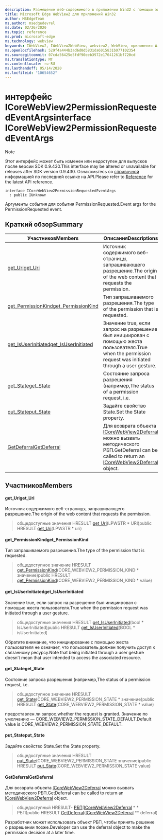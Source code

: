 ```yaml
---
description: Размещение веб-содержимого в приложении Win32 с помощью элемента управления Microsoft Edge WebView2
title: Microsoft Edge WebView2 для приложений Win32
author: MSEdgeTeam
ms.author: msedgedevrel
ms.date: 02/26/2020
ms.topic: reference
ms.prod: microsoft-edge
ms.technology: webview
keywords: IWebView2, IWebView2WebView, webview2, WebView, приложения Win32, Win32, EDGE, ICoreWebView2, ICoreWebView2Host, элемент управления "веб-браузер", HTML Edge
ms.openlocfilehash: 529f4a444b3ad6d0d5831da6015831b077102354
ms.sourcegitcommit: 07cda56425e5fdf90eeb3972e17041261bf720cd
ms.translationtype: MT
ms.contentlocale: ru-RU
ms.lasthandoff: 05/14/2020
ms.locfileid: "10654652"
---
```

# <span data-ttu-id="2e1c1-104">интерфейс ICoreWebView2PermissionRequestedEventArgs</span><span class="sxs-lookup"><span data-stu-id="2e1c1-104">interface ICoreWebView2PermissionRequestedEventArgs</span></span> 

> [!NOTE]
> <span data-ttu-id="2e1c1-105">Этот интерфейс может быть изменен или недоступен для выпусков после версии SDK 0.9.430.</span><span class="sxs-lookup"><span data-stu-id="2e1c1-105">This interface may be altered or unavailable for releases after SDK version 0.9.430.</span></span> <span data-ttu-id="2e1c1-106">Ознакомьтесь со [справочной](../../../webview2-api-reference.md) информацией по последней ссылке на API.</span><span class="sxs-lookup"><span data-stu-id="2e1c1-106">Please refer to [Reference](../../../webview2-api-reference.md) for the latest API reference.</span></span>

```
interface ICoreWebView2PermissionRequestedEventArgs
  : public IUnknown
```

<span data-ttu-id="2e1c1-107">Аргументы события для события PermissionRequested.</span><span class="sxs-lookup"><span data-stu-id="2e1c1-107">Event args for the PermissionRequested event.</span></span>

## <span data-ttu-id="2e1c1-108">Краткий обзор</span><span class="sxs-lookup"><span data-stu-id="2e1c1-108">Summary</span></span>

 <span data-ttu-id="2e1c1-109">Участников</span><span class="sxs-lookup"><span data-stu-id="2e1c1-109">Members</span></span>                        | <span data-ttu-id="2e1c1-110">Описания</span><span class="sxs-lookup"><span data-stu-id="2e1c1-110">Descriptions</span></span>
--------------------------------|---------------------------------------------
[<span data-ttu-id="2e1c1-111">get_Uri</span><span class="sxs-lookup"><span data-stu-id="2e1c1-111">get_Uri</span></span>](#get_uri) | <span data-ttu-id="2e1c1-112">Источник содержимого веб-страницы, запрашивающего разрешение.</span><span class="sxs-lookup"><span data-stu-id="2e1c1-112">The origin of the web content that requests the permission.</span></span>
[<span data-ttu-id="2e1c1-113">get_PermissionKind</span><span class="sxs-lookup"><span data-stu-id="2e1c1-113">get_PermissionKind</span></span>](#get_permissionkind) | <span data-ttu-id="2e1c1-114">Тип запрашиваемого разрешения.</span><span class="sxs-lookup"><span data-stu-id="2e1c1-114">The type of the permission that is requested.</span></span>
[<span data-ttu-id="2e1c1-115">get_IsUserInitiated</span><span class="sxs-lookup"><span data-stu-id="2e1c1-115">get_IsUserInitiated</span></span>](#get_isuserinitiated) | <span data-ttu-id="2e1c1-116">Значение true, если запрос на разрешение был инициирован с помощью жеста пользователя.</span><span class="sxs-lookup"><span data-stu-id="2e1c1-116">True when the permission request was initiated through a user gesture.</span></span>
[<span data-ttu-id="2e1c1-117">get_State</span><span class="sxs-lookup"><span data-stu-id="2e1c1-117">get_State</span></span>](#get_state) | <span data-ttu-id="2e1c1-118">Состояние запроса разрешения (например,</span><span class="sxs-lookup"><span data-stu-id="2e1c1-118">The status of a permission request, i.e.</span></span>
[<span data-ttu-id="2e1c1-119">put_State</span><span class="sxs-lookup"><span data-stu-id="2e1c1-119">put_State</span></span>](#put_state) | <span data-ttu-id="2e1c1-120">Задайте свойство State.</span><span class="sxs-lookup"><span data-stu-id="2e1c1-120">Set the State property.</span></span>
[<span data-ttu-id="2e1c1-121">GetDeferral</span><span class="sxs-lookup"><span data-stu-id="2e1c1-121">GetDeferral</span></span>](#getdeferral) | <span data-ttu-id="2e1c1-122">Для возврата объекта [ICoreWebView2Deferral](ICoreWebView2Deferral.md) можно вызвать методического РБП.</span><span class="sxs-lookup"><span data-stu-id="2e1c1-122">GetDeferral can be called to return an [ICoreWebView2Deferral](ICoreWebView2Deferral.md) object.</span></span>

## <span data-ttu-id="2e1c1-123">Участников</span><span class="sxs-lookup"><span data-stu-id="2e1c1-123">Members</span></span>

#### <span data-ttu-id="2e1c1-124">get_Uri</span><span class="sxs-lookup"><span data-stu-id="2e1c1-124">get_Uri</span></span> 

<span data-ttu-id="2e1c1-125">Источник содержимого веб-страницы, запрашивающего разрешение.</span><span class="sxs-lookup"><span data-stu-id="2e1c1-125">The origin of the web content that requests the permission.</span></span>

> <span data-ttu-id="2e1c1-126">общедоступные значения HRESULT [get_Uri](#get_uri)(LPWSTR \* URI)</span><span class="sxs-lookup"><span data-stu-id="2e1c1-126">public HRESULT [get_Uri](#get_uri)(LPWSTR \* uri)</span></span>

#### <span data-ttu-id="2e1c1-127">get_PermissionKind</span><span class="sxs-lookup"><span data-stu-id="2e1c1-127">get_PermissionKind</span></span> 

<span data-ttu-id="2e1c1-128">Тип запрашиваемого разрешения.</span><span class="sxs-lookup"><span data-stu-id="2e1c1-128">The type of the permission that is requested.</span></span>

> <span data-ttu-id="2e1c1-129">общедоступное значение HRESULT [get_PermissionKind](#get_permissionkind)(CORE_WEBVIEW2_PERMISSION_KIND \* значение)</span><span class="sxs-lookup"><span data-stu-id="2e1c1-129">public HRESULT [get_PermissionKind](#get_permissionkind)(CORE_WEBVIEW2_PERMISSION_KIND \* value)</span></span>

#### <span data-ttu-id="2e1c1-130">get_IsUserInitiated</span><span class="sxs-lookup"><span data-stu-id="2e1c1-130">get_IsUserInitiated</span></span> 

<span data-ttu-id="2e1c1-131">Значение true, если запрос на разрешение был инициирован с помощью жеста пользователя.</span><span class="sxs-lookup"><span data-stu-id="2e1c1-131">True when the permission request was initiated through a user gesture.</span></span>

> <span data-ttu-id="2e1c1-132">общедоступные значения HRESULT [get_IsUserInitiated](#get_isuserinitiated)(bool \* IsUserInitiated)</span><span class="sxs-lookup"><span data-stu-id="2e1c1-132">public HRESULT [get_IsUserInitiated](#get_isuserinitiated)(BOOL \* isUserInitiated)</span></span>

<span data-ttu-id="2e1c1-133">Обратите внимание, что инициирование с помощью жеста пользователя не означает, что пользователь должен получить доступ к связанному ресурсу.</span><span class="sxs-lookup"><span data-stu-id="2e1c1-133">Note that being initiated through a user gesture doesn't mean that user intended to access the associated resource.</span></span>

#### <span data-ttu-id="2e1c1-134">get_State</span><span class="sxs-lookup"><span data-stu-id="2e1c1-134">get_State</span></span> 

<span data-ttu-id="2e1c1-135">Состояние запроса разрешения (например,</span><span class="sxs-lookup"><span data-stu-id="2e1c1-135">The status of a permission request, i.e.</span></span>

> <span data-ttu-id="2e1c1-136">общедоступное значение HRESULT [get_State](#get_state)(CORE_WEBVIEW2_PERMISSION_STATE \* значение)</span><span class="sxs-lookup"><span data-stu-id="2e1c1-136">public HRESULT [get_State](#get_state)(CORE_WEBVIEW2_PERMISSION_STATE \* value)</span></span>

<span data-ttu-id="2e1c1-137">предоставлен ли запрос.</span><span class="sxs-lookup"><span data-stu-id="2e1c1-137">whether the request is granted.</span></span> <span data-ttu-id="2e1c1-138">Значение по умолчанию — CORE_WEBVIEW2_PERMISSION_STATE_DEFAULT.</span><span class="sxs-lookup"><span data-stu-id="2e1c1-138">Default value is CORE_WEBVIEW2_PERMISSION_STATE_DEFAULT.</span></span>

#### <span data-ttu-id="2e1c1-139">put_State</span><span class="sxs-lookup"><span data-stu-id="2e1c1-139">put_State</span></span> 

<span data-ttu-id="2e1c1-140">Задайте свойство State.</span><span class="sxs-lookup"><span data-stu-id="2e1c1-140">Set the State property.</span></span>

> <span data-ttu-id="2e1c1-141">общедоступные значения HRESULT [put_State](#put_state)(CORE_WEBVIEW2_PERMISSION_STATE значение)</span><span class="sxs-lookup"><span data-stu-id="2e1c1-141">public HRESULT [put_State](#put_state)(CORE_WEBVIEW2_PERMISSION_STATE value)</span></span>

#### <span data-ttu-id="2e1c1-142">GetDeferral</span><span class="sxs-lookup"><span data-stu-id="2e1c1-142">GetDeferral</span></span> 

<span data-ttu-id="2e1c1-143">Для возврата объекта [ICoreWebView2Deferral](ICoreWebView2Deferral.md) можно вызвать методического РБП.</span><span class="sxs-lookup"><span data-stu-id="2e1c1-143">GetDeferral can be called to return an [ICoreWebView2Deferral](ICoreWebView2Deferral.md) object.</span></span>

> <span data-ttu-id="2e1c1-144">общедоступный HRESULT- [РБП](#getdeferral)([ICoreWebView2Deferral](ICoreWebView2Deferral.md) \* \* РБП)</span><span class="sxs-lookup"><span data-stu-id="2e1c1-144">public HRESULT [GetDeferral](#getdeferral)([ICoreWebView2Deferral](ICoreWebView2Deferral.md) \*\* deferral)</span></span>

<span data-ttu-id="2e1c1-145">Разработчик может использовать объект РБП, чтобы принять решение о разрешении позже.</span><span class="sxs-lookup"><span data-stu-id="2e1c1-145">Developer can use the deferral object to make the permission decision at a later time.</span></span>

